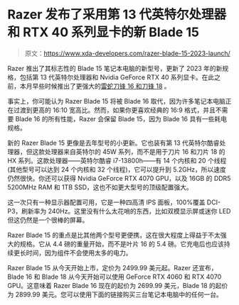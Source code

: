 # Razer 发布了采用第 13 代英特尔处理器和 RTX 40 系列显卡的新 Blade 15

> 原文：<https://www.xda-developers.com/razer-blade-15-2023-launch/>

Razer 推出了其标志性的 Blade 15 笔记本电脑的新型号，更新了 2023 年的新规格，包括第 13 代英特尔处理器和 Nvidia GeForce RTX 40 系列显卡。在此之前，本月早些时候推出了更强大的[雷蛇刀锋 16 和刀锋 18](https://www.xda-developers.com/razer-blade-16-18-gaming-ces-2023/) 。

事实上，你可能认为 Razer Blade 15 将被 Blade 16 取代，因为许多笔记本电脑正在过渡到更高的 16:10 宽高比。然而，如果你更喜欢经典的 16:9 格式，并且不需要 Blade 16 的所有性能，Razer 会保留 Blade 15，因为 Blade 16 具有一些耗电规格。

新的 Razer Blade 15 更像是去年型号的小更新。它也装有第 13 代英特尔酷睿处理器，但这款处理器来自英特尔的 45W 系列，而不是用于刀片 16 和刀片 18 的 HX 系列。这款处理器——英特尔酷睿 i7-13800h——有 14 个内核和 20 个线程(其他型号可以达到 24 个内核和 32 个线程)，它可以提升到 5.2GHz，所以速度仍然很快。你还可以获得 Nvidia GeForce RTX 4070 GPU，以及 16GB 的 DDR5 5200MHz RAM 和 1TB SSD，这也不如更大型号的顶级配置强大。

这一次只有一种显示器配置可用，它是一种四高清 IPS 面板，100%覆盖 DCI-P3，刷新率为 240Hz。这里没有什么太花哨的东西，比如双模显示屏或迷你 LED 但这仍然是一个很棒的屏幕。

Razer Blade 15 的重点是比其他两个型号更便携，这在很大程度上得益于不太强大的规格。它从 4.4 磅的重量开始，而不是叶片 16 的 5.4 磅。它充电后也应该持续更长时间，因为组件不会使用太多的电力。

Razer Blade 15 从今天开始上市，定价为 2499.99 美元起。Razer 还宣布，Blade 16 和 Blade 18 从今天开始可以使用 GeForce RTX 4060 和 RTX 4070 GPU。这意味着 Razer Blade 16 现在的起价为 2699.99 美元，Blade 18 的起价为 2899.99 美元。您可以使用下面的链接购买三台笔记本电脑中的任何一台。